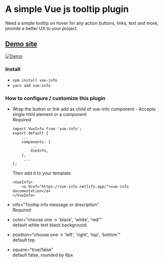 # A simple Vue js tooltip plugin

Need a simple tooltip on hover for any action buttons, links, text and more, provide a better UX to your project.

## [Demo site](https://vue-info.netlify.app/)

[![Demo](https://vue-info.netlify.app/demoImage.png)](https://vue-info.netlify.app/)

### Install

-   `npm install vue-info`
-   `yarn add vue-info`

### How to configure / customize this plugin

-   Wrap the button or link add as child of vue-info component - Accepts single html element or a component  
    _Required_

    ```
    import VueInfo from 'vue-info';
    export default {
        ...
        components: {
            ...
            VueInfo,
        },
         ...
    };
    ```

    Then add it to your template

    ```
    <VueInfo>
        <a href="https://vue-info.netlify.app/">vue-info documentation</a>
    </VueInfo>
    ```

-   info="Tooltip info message or dresription"  
    _Required_
-   color="choose one -> 'black', 'white', 'red'"  
    default white text black background.
-   position="choose one -> 'left', 'right', 'top', 'bottom'"  
    default top
-   square="true/false"  
    default false, rounded by 6px
